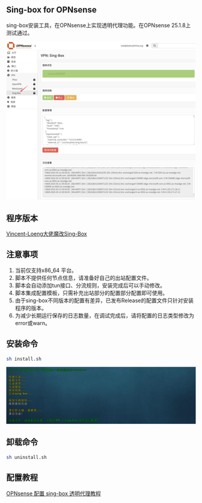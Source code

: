 ## Sing-box for OPNsense
sing-box安装工具，在OPNsense上实现透明代理功能。在OPNsense 25.1.8上测试通过。

![](images/proxy.png)

## 程序版本
[Vincent-Loeng大佬魔改Sing-Box](https://github.com/Vincent-Loeng/sing-box) 

## 注意事项
1. 当前仅支持x86_64 平台。
2. 脚本不提供任何节点信息，请准备好自己的出站配置文件。
3. 脚本会自动添加tun接口、分流规则，安装完成后可以手动修改。
4. 脚本集成配置模板，只需补充出站部分的配置部分配置即可使用。
5. 由于sing-box不同版本的配置有差异，已发布Release的配置文件只针对安装程序的版本。
6. 为减少长期运行保存的日志数量，在调试完成后，请将配置的日志类型修改为error或warn。

## 安装命令

```bash
sh install.sh
```
![](images/install.png)

## 卸载命令

```bash
sh uninstall.sh
```
## 配置教程

[OPNsense 配置 sing-box 透明代理教程](https://pfchina.org/?p=12933)
